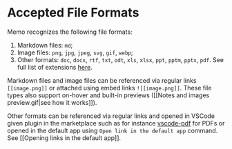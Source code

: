 # Accepted File Formats

Memo recognizes the following file formats:

1. Markdown files: `md`;
2. Image files: `png`, `jpg`, `jpeg`, `svg`, `gif`, `webp`;
3. Other formats: `doc`, `docx`, `rtf`, `txt`, `odt`, `xls`, `xlsx`, `ppt`, `pptm`, `pptx`, `pdf`. See full list of extensions [here](https://github.com/svsool/vscode-memo/blob/61491d49d4b587431612935fd65126056ceb46cc/src/utils/utils.ts#L16).

Markdown files and image files can be referenced via regular links `[[image.png]]` or attached using embed links `![[image.png]]`. These file types also support on-hover and built-in previews ([[Notes and images preview.gif|see how it works]]).

Other formats can be referenced via regular links and opened in VSCode given plugin in the marketplace such as for instance [vscode-pdf](https://marketplace.visualstudio.com/items?itemName=tomoki1207.pdf) for PDFs or opened in the default app using `Open link in the default app` command. See [[Opening links in the default app]].
